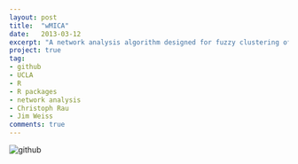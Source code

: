 ```yaml
---
layout: post
title:  "wMICA"
date:   2013-03-12
excerpt: "A network analysis algorithm designed for fuzzy clustering of non-linear interactions, by combining the maximal information coefficient (MIC) with an interaction component model."
project: true
tag:
- github
- UCLA
- R
- R packages
- network analysis
- Christoph Rau
- Jim Weiss
comments: true
---
```


![github](https://nickwisniewski.com/wMICA)

